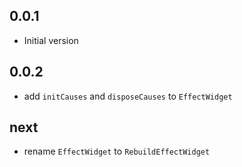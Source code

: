 ## 0.0.1

- Initial version

## 0.0.2

- add `initCauses` and `disposeCauses` to `EffectWidget`

## next

- rename `EffectWidget` to `RebuildEffectWidget`